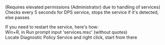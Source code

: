 (Requires elevated permissions (Administrator) due to handling of services)  
Checks every 5 seconds for DPS service, stops the service if it's detected, else passes  
  
If you need to restart the service, here's how:  
Win+R, in Run prompt input 'services.msc' (without quotes)  
Locate Diagnostic Policy Service and right click, start from there
